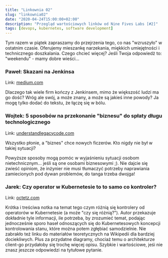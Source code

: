 ```yaml
---
title: "Linkownia 02"
slug: "linkownia02"
date: "2020-04-24T15:00:00+02:00"
description: "Przegląd wartościowych linków od Nine Fives Labs [#2]"
tags: [devops, kubernetes, software development]
---
```


Tym razem w piątek zapraszamy do przejrzenia tego, co nas "wzruszyło" w ostatnim czasie. Oferujemy mieszankę narzekania, miękkich umiejętności i technicznego doszkalania. Czego chcieć więcej? Jeśli Twoja odpowiedż to: "weekendu" - mamy dobre wieści...

### Paweł: Skazani na Jenkinsa

Link: [medium.com](https://medium.com/@eldermael/the-many-problems-of-jenkins-reloaded-371e2769320c)

Dlaczego tak wiele firm kończy z Jenkinsem, mimo że większość ludzi ma go dość? Wróg ale swój, a może znany, a może są jakieś inne powody? Ja mogę tylko dodać do tekstu, że łączę się w bólu.


### Wojtek: 5 sposobów na przekonanie "biznesu" do spłaty długu technologicznego

Link: [understandlegacycode.com](https://understandlegacycode.com/blog/5-arguments-to-make-managers-care-about-technical-debt/)

Wszystko płonie, a "biznes" chce nowych ficzerów. Kto nigdy nie był w takiej sytuacji?

Powyższe sposoby mogą pomóc w wyjaśnieniu sytuacji osobom nietechnicznym... jeśli są one osobami biznesowymi ;). Nie dajcie się zwieść opiniom, że inżynier nie musi tłumaczyć potrzeby naprawiania zamiecionych pod dywan problemów, do tanga trzeba dwojga!


### Jarek: Czy operator w Kubernetesie to to samo co kontroler?

Link: [octetz.com](https://octetz.com/docs/2019/2019-10-13-controllers-and-operators/)

Krótka i treściwa notka na temat tego czym różnią się kontrolery od operatorów w Kubernetesie (a może "czy się różnią?"). Autor przekazuje dokładnie tyle informacji, ile potrzeba, by zrozumieć temat, podając jednocześnie sporo haseł odnoszących się do Kubernetesowych koncepcji kontrolowania stanu, które można potem zgłębiać samodzielnie. Nie zabrakło też linku do materiałów teoretycznych na Wikipedii dla bardziej dociekliwych. Plus za przydatne diagramy, chociaż temu o architekturze client-go przydałoby się trochę więcej opisu. Szybkie i wartościowe, jeśi nie znasz jeszcze odpowiedzi na tytułowe pytanie.


